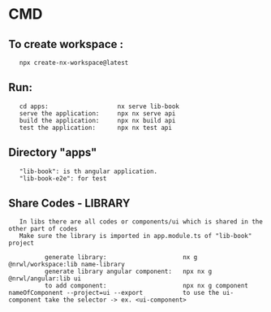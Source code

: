 # CMD
## To create workspace :
       npx create-nx-workspace@latest
## Run:
       cd apps:                   nx serve lib-book
       serve the application:     npx nx serve api
       build the application:     npx nx build api
       test the application:      npx nx test api



## Directory "apps"
       "lib-book": is th angular application.
       "lib-book-e2e": for test


## Share Codes - LIBRARY
       In libs there are all codes or components/ui which is shared in the other part of codes
       Make sure the library is imported in app.module.ts of "lib-book" project

              generate library:                     nx g @nrwl/workspace:lib name-library
              generate library angular component:   npx nx g @nrwl/angular:lib ui
              to add component:                     npx nx g component nameOfComponent --project=ui --export           to use the ui-component take the selector -> ex. <ui-component>


